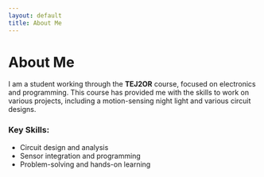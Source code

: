 ```yaml
---
layout: default
title: About Me
---
```


# About Me

I am a student working through the **TEJ2OR** course, focused on electronics and programming. This course has provided me with the skills to work on various projects, including a motion-sensing night light and various circuit designs.

### Key Skills:
- Circuit design and analysis
- Sensor integration and programming
- Problem-solving and hands-on learning
